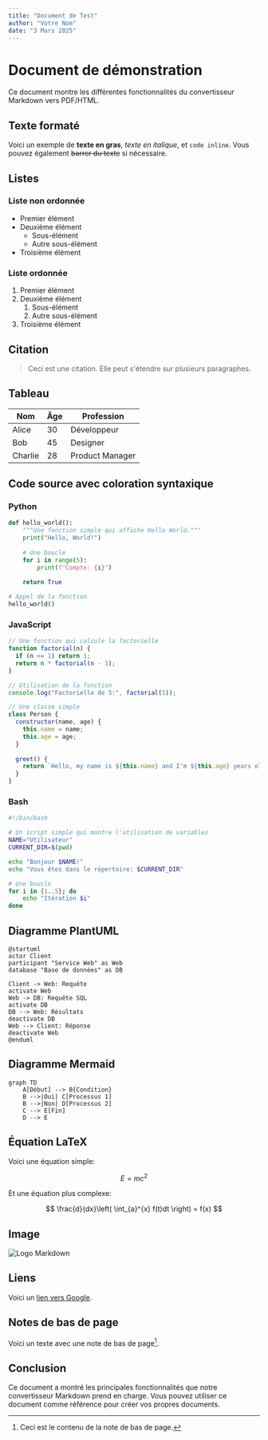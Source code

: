 ```yaml
---
title: "Document de Test"
author: "Votre Nom"
date: "3 Mars 2025"
---
```


# Document de démonstration

Ce document montre les différentes fonctionnalités du convertisseur Markdown vers PDF/HTML.

## Texte formaté

Voici un exemple de **texte en gras**, *texte en italique*, et `code inline`. Vous pouvez également ~~barrer du texte~~ si nécessaire.

## Listes

### Liste non ordonnée

* Premier élément
* Deuxième élément
  * Sous-élément
  * Autre sous-élément
* Troisième élément

### Liste ordonnée

1. Premier élément
2. Deuxième élément
   1. Sous-élément
   2. Autre sous-élément
3. Troisième élément

## Citation

> Ceci est une citation.
> Elle peut s'étendre sur plusieurs paragraphes.

## Tableau

| Nom      | Âge | Profession     |
|----------|-----|----------------|
| Alice    | 30  | Développeur    |
| Bob      | 45  | Designer       |
| Charlie  | 28  | Product Manager|

## Code source avec coloration syntaxique

### Python

```python
def hello_world():
    """Une fonction simple qui affiche Hello World."""
    print("Hello, World!")
    
    # Une boucle
    for i in range(5):
        print(f"Compte: {i}")
    
    return True

# Appel de la fonction
hello_world()
```

### JavaScript

```javascript
// Une fonction qui calcule la factorielle
function factorial(n) {
  if (n <= 1) return 1;
  return n * factorial(n - 1);
}

// Utilisation de la fonction
console.log("Factorielle de 5:", factorial(5));

// Une classe simple
class Person {
  constructor(name, age) {
    this.name = name;
    this.age = age;
  }
  
  greet() {
    return `Hello, my name is ${this.name} and I'm ${this.age} years old.`;
  }
}
```

### Bash

```bash
#!/bin/bash

# Un script simple qui montre l'utilisation de variables
NAME="Utilisateur"
CURRENT_DIR=$(pwd)

echo "Bonjour $NAME!"
echo "Vous êtes dans le répertoire: $CURRENT_DIR"

# Une boucle
for i in {1..5}; do
    echo "Itération $i"
done
```

## Diagramme PlantUML

```plantuml
@startuml
actor Client
participant "Service Web" as Web
database "Base de données" as DB

Client -> Web: Requête
activate Web
Web -> DB: Requête SQL
activate DB
DB --> Web: Résultats
deactivate DB
Web --> Client: Réponse
deactivate Web
@enduml
```

## Diagramme Mermaid

```mermaid
graph TD
    A[Début] --> B{Condition}
    B -->|Oui| C[Processus 1]
    B -->|Non| D[Processus 2]
    C --> E[Fin]
    D --> E
```

## Équation LaTeX

Voici une équation simple:

$$E = mc^2$$

Et une équation plus complexe:

$$
\frac{d}{dx}\left( \int_{a}^{x} f(t)dt \right) = f(x)
$$

## Image

![Logo Markdown](https://markdown-here.com/img/icon256.png)

## Liens

Voici un [lien vers Google](https://www.google.com).

## Notes de bas de page

Voici un texte avec une note de bas de page[^1].

[^1]: Ceci est le contenu de la note de bas de page.

## Conclusion

Ce document a montré les principales fonctionnalités que notre convertisseur Markdown prend en charge. Vous pouvez utiliser ce document comme référence pour créer vos propres documents.
